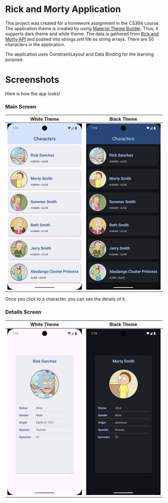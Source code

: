 # Rick and Morty Application

This project was created for a homework assignment in the CS394 course. The application theme is created by using [Material Theme Builder](https://material-foundation.github.io/material-theme-builder/). Thus, it supports dark theme and white theme. The data is gathered from [Rick and Morty API](www.rickandmortyapi.com) and pushed into strings.xml file as string arrays. There are 50 characters in the application.

The application uses ConstraintLayout and Data Binding for the learning purpose.

# Screenshots

Here is how the app looks!

### Main Screen
| White Theme                                                                                                                     | Black Theme                                                                                                                     |
|---------------------------------------------------------------------------------------------------------------------------------|---------------------------------------------------------------------------------------------------------------------------------|
| ![Main page white theme](https://raw.githubusercontent.com/egelsia/Rick-and-Morty/refs/heads/master/screenshots/main_white.png) | ![Main page black theme](https://raw.githubusercontent.com/egelsia/Rick-and-Morty/refs/heads/master/screenshots/main_black.png) |

Once you click to a character, you can see the details of it.

### Details Screen
| White Theme                                                                                                                          | Black Theme                                                                                                                          |
|--------------------------------------------------------------------------------------------------------------------------------------|--------------------------------------------------------------------------------------------------------------------------------------|
| ![Details page white theme](https://raw.githubusercontent.com/egelsia/Rick-and-Morty/refs/heads/master/screenshots/detail_white.png) | ![Details page black theme](https://raw.githubusercontent.com/egelsia/Rick-and-Morty/refs/heads/master/screenshots/detail_black.png) |